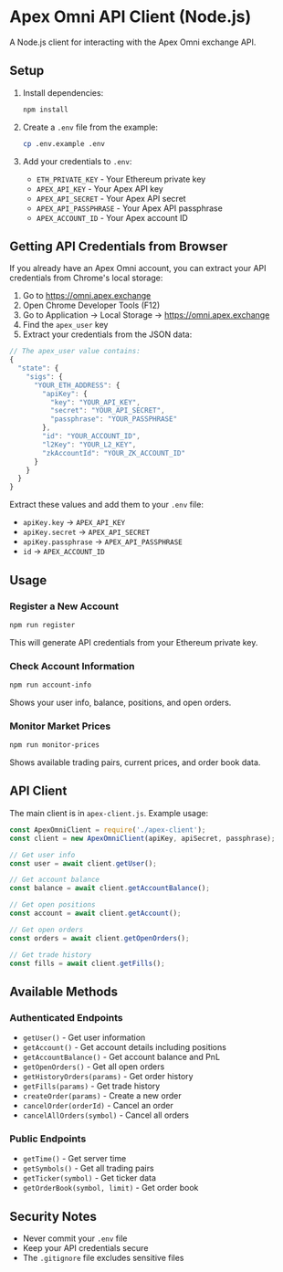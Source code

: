 # Apex Omni API Client (Node.js)

A Node.js client for interacting with the Apex Omni exchange API.

## Setup

1. Install dependencies:
   ```bash
   npm install
   ```

2. Create a `.env` file from the example:
   ```bash
   cp .env.example .env
   ```

3. Add your credentials to `.env`:
   - `ETH_PRIVATE_KEY` - Your Ethereum private key
   - `APEX_API_KEY` - Your Apex API key
   - `APEX_API_SECRET` - Your Apex API secret
   - `APEX_API_PASSPHRASE` - Your Apex API passphrase
   - `APEX_ACCOUNT_ID` - Your Apex account ID

## Getting API Credentials from Browser

If you already have an Apex Omni account, you can extract your API credentials from Chrome's local storage:

1. Go to https://omni.apex.exchange
2. Open Chrome Developer Tools (F12)
3. Go to Application → Local Storage → https://omni.apex.exchange
4. Find the `apex_user` key
5. Extract your credentials from the JSON data:

```javascript
// The apex_user value contains:
{
  "state": {
    "sigs": {
      "YOUR_ETH_ADDRESS": {
        "apiKey": {
          "key": "YOUR_API_KEY",
          "secret": "YOUR_API_SECRET",
          "passphrase": "YOUR_PASSPHRASE"
        },
        "id": "YOUR_ACCOUNT_ID",
        "l2Key": "YOUR_L2_KEY",
        "zkAccountId": "YOUR_ZK_ACCOUNT_ID"
      }
    }
  }
}
```

Extract these values and add them to your `.env` file:
- `apiKey.key` → `APEX_API_KEY`
- `apiKey.secret` → `APEX_API_SECRET`
- `apiKey.passphrase` → `APEX_API_PASSPHRASE`
- `id` → `APEX_ACCOUNT_ID`

## Usage

### Register a New Account
```bash
npm run register
```
This will generate API credentials from your Ethereum private key.

### Check Account Information
```bash
npm run account-info
```
Shows your user info, balance, positions, and open orders.

### Monitor Market Prices
```bash
npm run monitor-prices
```
Shows available trading pairs, current prices, and order book data.

## API Client

The main client is in `apex-client.js`. Example usage:

```javascript
const ApexOmniClient = require('./apex-client');
const client = new ApexOmniClient(apiKey, apiSecret, passphrase);

// Get user info
const user = await client.getUser();

// Get account balance
const balance = await client.getAccountBalance();

// Get open positions
const account = await client.getAccount();

// Get open orders
const orders = await client.getOpenOrders();

// Get trade history
const fills = await client.getFills();
```

## Available Methods

### Authenticated Endpoints
- `getUser()` - Get user information
- `getAccount()` - Get account details including positions
- `getAccountBalance()` - Get account balance and PnL
- `getOpenOrders()` - Get all open orders
- `getHistoryOrders(params)` - Get order history
- `getFills(params)` - Get trade history
- `createOrder(params)` - Create a new order
- `cancelOrder(orderId)` - Cancel an order
- `cancelAllOrders(symbol)` - Cancel all orders

### Public Endpoints
- `getTime()` - Get server time
- `getSymbols()` - Get all trading pairs
- `getTicker(symbol)` - Get ticker data
- `getOrderBook(symbol, limit)` - Get order book

## Security Notes

- Never commit your `.env` file
- Keep your API credentials secure
- The `.gitignore` file excludes sensitive files